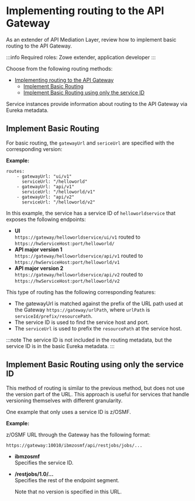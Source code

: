 # Implementing routing to the API Gateway

As an extender of API Mediation Layer, review how to implement basic routing to the API Gateway. 

:::info Required roles: Zowe extender, application developer
:::

Choose from the following routing methods:

- [Implementing routing to the API Gateway](#implementing-routing-to-the-api-gateway)
  - [Implement Basic Routing](#implement-basic-routing)
  - [Implement Basic Routing using only the service ID](#implement-basic-routing-using-only-the-service-id)


Service instances provide information about routing to the API Gateway via Eureka metadata.

## Implement Basic Routing

For basic routing, the `gatewayUrl` and `sericeUrl` are specified with the corresponding version:

**Example:**

    routes:
        - gatewayUrl: "ui/v1"
          serviceUrl: "/helloworld"
        - gatewayUrl: "api/v1"
          serviceUrl: "/helloworld/v1"
        - gatewayUrl: "api/v2"
          serviceUrl: "/helloworld/v2"

In this example, the service has a service ID of `helloworldservice` that exposes the following endpoints:

* **UI**  
 `https://gateway/helloworldservice/ui/v1` routed to `https://hwServiceHost:port/helloworld/`
* **API major version 1**  
 `https://gateway/helloworldservice/api/v1` routed to `https://hwServiceHost:port/helloworld/v1`
* **API major version 2**  
  `https://gateway/helloworldservice/api/v2` routed to `https://hwServiceHost:port/helloworld/v2`

This type of routing has the following corresponding features:

* The gatewayUrl is matched against the prefix of the URL path used at the Gateway `https://gateway/urlPath`, where `urlPath` is `serviceId/prefix/resourcePath`.
* The service ID is used to find the service host and port.
* The `serviceUrl` is used to prefix the `resourcePath` at the service host.

:::note
The service ID is not included in the routing metadata, but the service ID is in the basic Eureka metadata.
:::

## Implement Basic Routing using only the service ID

This method of routing is similar to the previous method, but does not use the version part of the URL. This approach is useful for services that handle versioning themselves with different granularity.

One example that only uses a service ID is z/OSMF.

**Example:**

z/OSMF URL through the Gateway has the following format:

 `https://gateway:10010/ibmzosmf/api/restjobs/jobs/...`

* **ibmzosmf**  
Specifies the service ID.

* **/restjobs/1.0/...**  
Specifies the rest of the endpoint segment.

  Note that no version is specified in this URL.
